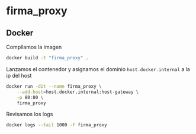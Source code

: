 # firma_proxy

## Docker
Compílamos la imagen
```bash
docker build -t "firma_proxy" .
```

Lanzamos el contenedor y asignamos el dominio `host.docker.internal` a la ip del host
```bash
docker run -dit --name firma_proxy \
    --add-host=host.docker.internal:host-gateway \
    -p 80:80 \
    firma_proxy
```

Revisamos los logs
```bash
docker logs --tail 1000 -f firma_proxy
```